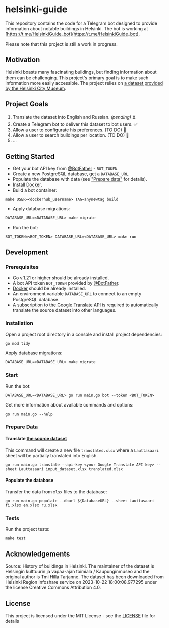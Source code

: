 # helsinki-guide
This repository contains the code for a Telegram bot designed to provide information about notable buildings in Helsinki. 
The bot is working at [https://t.me/HelsinkiGuide_bot](https://t.me/HelsinkiGuide_bot).

Please note that this project is still a work in progress.

## Motivation
Helsinki boasts many fascinating buildings, but finding information about them 
can be challenging. 
This project's primary goal is to make such information more easily accessible. 
The project relies on [a dataset provided by the Helsinki City Museum](https://hri.fi/data/en_GB/dataset/helsinkilaisten-rakennusten-historiatietoja).

## Project Goals
1. Translate the dataset into English and Russian. *(pending)* ⏳
2. Create a Telegram bot to deliver this dataset to bot users. ✅
3. Allow a user to configurate his preferences. (TO DO) 🏡
4. Allow a user to search buildings per location. (TO DO) 🏡
5. ...

## Getting Started
- Get your bot API key from [@BotFather](https://t.me/BotFather) - `BOT_TOKEN`.
- Create a new PostgreSQL database, get a `DATABASE_URL`.
- Populate the database with data (see ["Prepare data"](#prepare-data) for details).
- Install [Docker](https://docs.docker.com/engine/).
- Build a bot container: 
```shell
make USER=<dockerhub_username> TAG=anynewtag build
```
- Apply database migrations:
```shell
DATABASE_URL=<DATABASE_URL> make migrate
```
- Run the bot:
```shell
BOT_TOKEN=<BOT_TOKEN> DATABASE_URL=<DATABASE_URL> make run
```

## Development
### Prerequisites
- Go v.1.21 or higher should be already installed.
- A bot API token `BOT_TOKEN` provided by [@BotFather](https://t.me/BotFather).
- [Docker](https://docs.docker.com/engine/) should be already installed.
- An environment variable `DATABASE_URL` to connect to an empty PostgreSQL database.
- A subscription to [the Google Translate API](https://rapidapi.com/googlecloud/api/google-translate1/) 
is required to automatically translate the source dataset into other languages.

### Installation
Open a project root directory in a console and install project dependencies:
```shell
go mod tidy
```

Apply database migrations:
```shell
DATABASE_URL=<DATABASE_URL> make migrate
```

### Start

Run the bot:
```shell
DATABASE_URL=<DATABASE_URL> go run main.go bot --token <BOT_TOKEN>
```

Get more information about available commands and options:
```shell
go run main.go --help
```

### Prepare Data

#### Translate [the source dataset](https://hri.fi/data/en_GB/dataset/helsinkilaisten-rakennusten-historiatietoja)

This command will create a new file `translated.xlsx` where a `Lauttasaari`
sheet will be partially translated into English.
```shell
go run main.go translate --api-key <your Google Translate API key> --sheet Lauttasaari input_dataset.xlsx translated.xlsx
```

#### Populate the database

Transfer the data from `xlsx` files to the database:
```shell
go run main.go populate --dburl ${DatabaseURL} --sheet Lauttasaari fi.xlsx en.xlsx ru.xlsx
```

### Tests

Run the project tests: 
```shell
make test
```

## Acknowledgements
Source: History of buildings in Helsinki. The maintainer of the dataset is Helsingin kulttuurin ja vapaa-ajan toimiala / Kaupunginmuseo and the original author is Tmi Hilla Tarjanne. The dataset has been downloaded from Helsinki Region Infoshare service on 2023-10-22 18:00:08.977295 under the license Creative Commons Attribution 4.0. 

## License

This project is licensed under the MIT License - see the [LICENSE](LICENSE) file for details